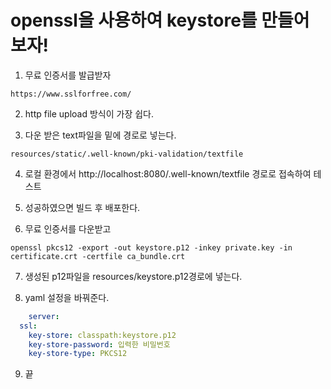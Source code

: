 # openssl을 사용하여 keystore를 만들어보자!

1. 무료 인증서를 발급받자
```
https://www.sslforfree.com/
```

2. http file upload 방식이 가장 쉽다.

3. 다운 받은 text파일을 밑에 경로로 넣는다.
```
resources/static/.well-known/pki-validation/textfile
```
4. 로컬 환경에서 http://localhost:8080/.well-known/textfile 경로로 접속하여 테스트

5. 성공하였으면 빌드 후 배포한다.

6. 무료 인증서를 다운받고
```
openssl pkcs12 -export -out keystore.p12 -inkey private.key -in certificate.crt -certfile ca_bundle.crt
```

7. 생성된 p12파일을 resources/keystore.p12경로에 넣는다.

8. yaml 설정을 바꿔준다.

```yaml
	server:
  ssl:
    key-store: classpath:keystore.p12
    key-store-password: 입력한 비밀번호
    key-store-type: PKCS12
```

9. 끝